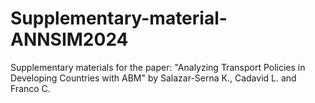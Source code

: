 # Supplementary-material-ANNSIM2024
Supplementary materials for the paper: "Analyzing Transport Policies in Developing Countries with ABM" by Salazar-Serna K., Cadavid L. and Franco C.
